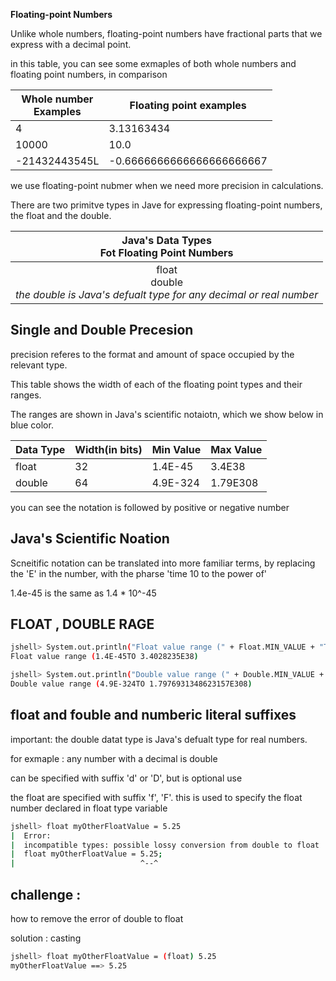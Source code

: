 **Floating-point Numbers**

Unlike whole numbers, floating-point numbers have fractional parts that we express with a decimal point.

in this table, you can see some exmaples of both whole numbers and floating point numbers, in comparison

| Whole number<br />Examples | Floating point examples   |
| -------------------------- | ------------------------- |
| 4                          | 3.13163434                |
| 10000                      | 10.0                      |
| -21432443545L              | -0.6666666666666666666667 |

we use floating-point nubmer when we need more precision in calculations.

There are two primitve types in Jave for expressing floating-point numbers, the float and the double.

|                     Java's Data Types<br />Fot Floating Point Numbers                     |
| :---------------------------------------------------------------------------------------: |
| float<br />double<br />_the double is Java's defualt type for any decimal or real number_ |

## Single and Double Precesion

precision referes to the format and amount of space occupied by the relevant type.

This table shows the width of each of the floating point types and their ranges.

The ranges are shown in Java's scientific notaiotn, which we show below in blue color.

| Data Type | Width(in bits) | Min Value | Max Value |
| --------- | -------------- | --------- | --------- |
| float     | 32             | 1.4E-45   | 3.4E38    |
| double    | 64             | 4.9E-324  | 1.79E308  |

you can see the notation is followed by positive or negative number

## Java's Scientific Noation

Scneitific notation can be translated into more familiar terms, by replacing the 'E' in the number, with the pharse 'time 10 to the power of'

1.4e-45 is the same as 1.4 \* 10^-45

## FLOAT , DOUBLE RAGE

```bash
jshell> System.out.println("Float value range (" + Float.MIN_VALUE + "TO " + Float.MAX_VALUE + ")");
Float value range (1.4E-45TO 3.4028235E38)
```

```bash
jshell> System.out.println("Double value range (" + Double.MIN_VALUE + "TO " + Double.MAX_VALUE + ")");
Double value range (4.9E-324TO 1.7976931348623157E308)
```

## float and fouble and numberic literal suffixes

important: the double datat type is Java's defualt type for real numbers.

for exmaple : any number with a decimal is double

can be specified with suffix 'd' or 'D', but is optional use

the float are specified with suffix 'f', 'F'. this is used to specify the float number declared in float type variable

```bash
jshell> float myOtherFloatValue = 5.25
|  Error:
|  incompatible types: possible lossy conversion from double to float
|  float myOtherFloatValue = 5.25;
|                            ^--^
```

## challenge :

how to remove the error of double to float

solution : casting

```bash
jshell> float myOtherFloatValue = (float) 5.25
myOtherFloatValue ==> 5.25

```
